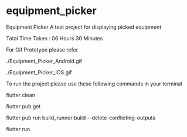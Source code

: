# equipment_picker

Equipment Picker
A test project for displaying picked equipment



Total Time Taken : 06 Hours 30 Minutes



For Gif Prototype please refer

./Equipment_Picker_Android.gif

./Equipment_Picker_IOS.gif



To run the project please use these following commands in your terminal

flutter clean

flutter pub get

flutter pub run build_runner build --delete-conflicting-outputs

flutter run
